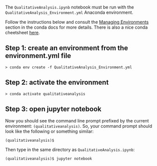 The `QualitativeAnalysis.ipynb` notebook must be run with the `QualitativeAnalysis_Environment.yml` Anaconda environment. 

Follow the instructions below and consult the [Managing Environments](https://docs.conda.io/projects/conda/en/latest/user-guide/tasks/manage-environments.html) section in the conda docs for more details. There is also a nice conda cheetsheet [here](https://docs.conda.io/projects/conda/en/4.6.0/_downloads/52a95608c49671267e40c689e0bc00ca/conda-cheatsheet.pdf).

## Step 1: create an environment from the environment.yml file

```
> conda env create -f QualitativeAnalysis_Environment.yml
```

## Step 2: activate the environment

```
> conda activate qualitativeanalysis
```

## Step 3: open jupyter notebook
Now you should see the command line prompt prefixed by the current environment: `(qualitativeanalysis)`. So, your command prompt should look like the following or something similar:

```
(qualitativeanalysis)$
```

Then type in the same directory as `QualitativeAnalysis.ipynb`:

```
(qualitativeanalysis)$ jupyter notebook
```

